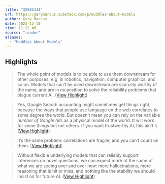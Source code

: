 ```yaml
---
title: "32882444"
url: https://garymarcus.substack.com/p/muddles-about-models
author: Gary Marcus
date: 2023-12-10
time: 11:22 AM
source: "reader"
aliases:
  - "Muddles About Models"
---
```

## Highlights
> The whole point of models is to be able to use them downstream for other purposes, e,g, in robotics, navigation, computer graphics, and so on. Models that can’t be used downstream are scarcely worthy of the name, and are in no position to solve the reliability problems that plague current AI. ([View Highlight](https://read.readwise.io/read/01hc116nspw5zmzy2w4j9vfcxt))

> Yes, Google Search accounting might sometimes get things right, because the ways that people use language on the web correlates to some degree the world. But doesn’t mean you can rely on the variable *number of Google hits* as a physical model of the world. It will work for some things but not others. If you want trustworthy AI, this ain’t it. ([View Highlight](https://read.readwise.io/read/01hc11a84cf8szrqnpqhnzkmqx))

> It’s the same problem: correlations are fragile, and you can’t count on them. ([View Highlight](https://read.readwise.io/read/01hc11bmmm1w24mv8fnc332vxt))

> Without flexible underlying models that can reliably support inferences on novel questions, we can expect more of the same of what we are seeing over and over now: more hallucinations, more reasoning that is hit or miss, and nothing like the stability we should insist on for future AI. ([View Highlight](https://read.readwise.io/read/01hc11dm66848zy8qxjxamr50s))